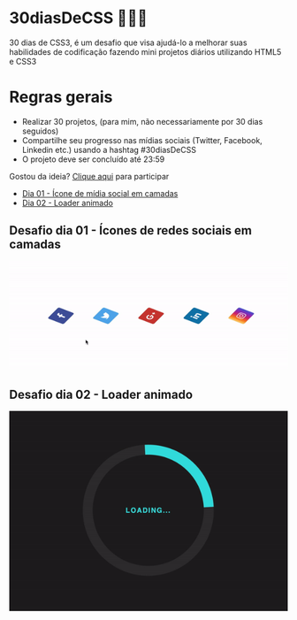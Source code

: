 # 30diasDeCSS 👩🏻‍💻

 30 dias de CSS3, é um desafio que visa ajudá-lo a melhorar suas habilidades de codificação fazendo mini projetos diários utilizando HTML5 e CSS3

# Regras gerais

* Realizar 30 projetos, (para mim, não necessariamente por 30 dias seguidos)
* Compartilhe seu progresso nas mídias sociais (Twitter, Facebook, Linkedin etc.) usando a hashtag #30diasDeCSS
* O projeto deve ser concluído até 23:59

Gostou da ideia? 
[Clique aqui](https://github.com/MilenaCarecho/30diasDeCSS/issues/1) para participar

* [Dia 01 - Ícone de mídia social em camadas](#day01)
* [Dia 02 - Loader animado](#day02)

##  Desafio dia 01 - Ícones de redes sociais em camadas <a name="day01"></a>

![Redes sociais em camadas](./Projects/Day1/social-media-sheets.gif)

##  Desafio dia 02 - Loader animado <a name="day02"></a>

![Redes sociais em camadas](./Projects/Day2/spinner.gif)
